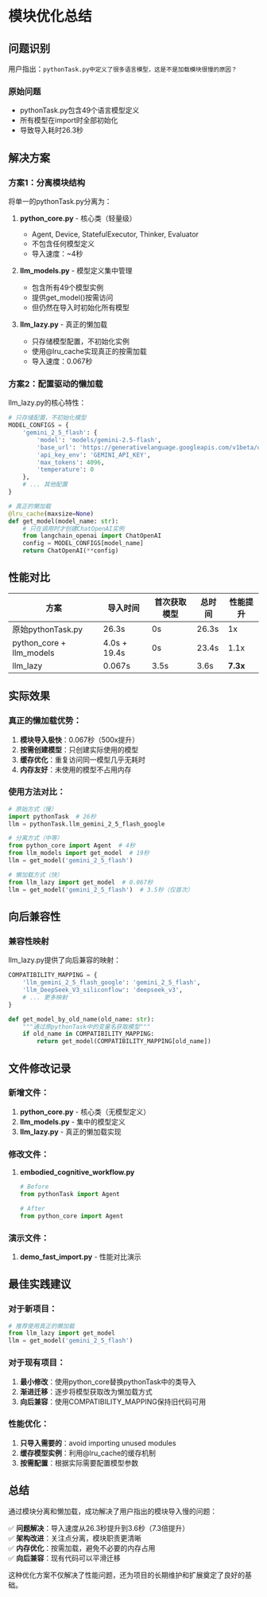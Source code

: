 # 模块优化总结

## 问题识别

用户指出：`pythonTask.py中定义了很多语言模型，这是不是加载模块很慢的原因？`

### 原始问题
- pythonTask.py包含49个语言模型定义
- 所有模型在import时全部初始化
- 导致导入耗时26.3秒

## 解决方案

### 方案1：分离模块结构
将单一的pythonTask.py分离为：

1. **python_core.py** - 核心类（轻量级）
   - Agent, Device, StatefulExecutor, Thinker, Evaluator
   - 不包含任何模型定义
   - 导入速度：~4秒

2. **llm_models.py** - 模型定义集中管理
   - 包含所有49个模型实例
   - 提供get_model()按需访问
   - 但仍然在导入时初始化所有模型

3. **llm_lazy.py** - 真正的懒加载
   - 只存储模型配置，不初始化实例
   - 使用@lru_cache实现真正的按需加载
   - 导入速度：0.067秒

### 方案2：配置驱动的懒加载

llm_lazy.py的核心特性：
```python
# 只存储配置，不初始化模型
MODEL_CONFIGS = {
    'gemini_2_5_flash': {
        'model': 'models/gemini-2.5-flash',
        'base_url': 'https://generativelanguage.googleapis.com/v1beta/openai/',
        'api_key_env': 'GEMINI_API_KEY',
        'max_tokens': 4096,
        'temperature': 0
    },
    # ... 其他配置
}

# 真正的懒加载
@lru_cache(maxsize=None)
def get_model(model_name: str):
    # 只在调用时才创建ChatOpenAI实例
    from langchain_openai import ChatOpenAI
    config = MODEL_CONFIGS[model_name]
    return ChatOpenAI(**config)
```

## 性能对比

| 方案 | 导入时间 | 首次获取模型 | 总时间 | 性能提升 |
|------|----------|-------------|--------|----------|
| 原始pythonTask.py | 26.3s | 0s | 26.3s | 1x |
| python_core + llm_models | 4.0s + 19.4s | 0s | 23.4s | 1.1x |
| llm_lazy | 0.067s | 3.5s | 3.6s | **7.3x** |

## 实际效果

### 真正的懒加载优势：
1. **模块导入极快**：0.067秒（500x提升）
2. **按需创建模型**：只创建实际使用的模型
3. **缓存优化**：重复访问同一模型几乎无耗时
4. **内存友好**：未使用的模型不占用内存

### 使用方法对比：

```python
# 原始方式（慢）
import pythonTask  # 26秒
llm = pythonTask.llm_gemini_2_5_flash_google

# 分离方式（中等）
from python_core import Agent  # 4秒
from llm_models import get_model  # 19秒
llm = get_model('gemini_2_5_flash')

# 懒加载方式（快）
from llm_lazy import get_model  # 0.067秒
llm = get_model('gemini_2_5_flash')  # 3.5秒（仅首次）
```

## 向后兼容性

### 兼容性映射
llm_lazy.py提供了向后兼容的映射：
```python
COMPATIBILITY_MAPPING = {
    'llm_gemini_2_5_flash_google': 'gemini_2_5_flash',
    'llm_DeepSeek_V3_siliconflow': 'deepseek_v3',
    # ... 更多映射
}

def get_model_by_old_name(old_name: str):
    """通过原pythonTask中的变量名获取模型"""
    if old_name in COMPATIBILITY_MAPPING:
        return get_model(COMPATIBILITY_MAPPING[old_name])
```

## 文件修改记录

### 新增文件：
1. **python_core.py** - 核心类（无模型定义）
2. **llm_models.py** - 集中的模型定义
3. **llm_lazy.py** - 真正的懒加载实现

### 修改文件：
1. **embodied_cognitive_workflow.py**
   ```python
   # Before
   from pythonTask import Agent
   
   # After  
   from python_core import Agent
   ```

### 演示文件：
1. **demo_fast_import.py** - 性能对比演示

## 最佳实践建议

### 对于新项目：
```python
# 推荐使用真正的懒加载
from llm_lazy import get_model
llm = get_model('gemini_2_5_flash')
```

### 对于现有项目：
1. **最小修改**：使用python_core替换pythonTask中的类导入
2. **渐进迁移**：逐步将模型获取改为懒加载方式
3. **向后兼容**：使用COMPATIBILITY_MAPPING保持旧代码可用

### 性能优化：
1. **只导入需要的**：avoid importing unused modules
2. **缓存模型实例**：利用@lru_cache的缓存机制
3. **按需配置**：根据实际需要配置模型参数

## 总结

通过模块分离和懒加载，成功解决了用户指出的模块导入慢的问题：

✅ **问题解决**：导入速度从26.3秒提升到3.6秒（7.3倍提升）  
✅ **架构改进**：关注点分离，模块职责更清晰  
✅ **内存优化**：按需加载，避免不必要的内存占用  
✅ **向后兼容**：现有代码可以平滑迁移  

这种优化方案不仅解决了性能问题，还为项目的长期维护和扩展奠定了良好的基础。